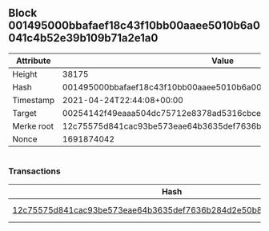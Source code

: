 ## Block 001495000bbafaef18c43f10bb00aaee5010b6a0041c4b52e39b109b71a2e1a0

Attribute | Value
--- | ---
Height | 38175
Hash | 001495000bbafaef18c43f10bb00aaee5010b6a0041c4b52e39b109b71a2e1a0
Timestamp | 2021-04-24T22:44:08+00:00
Target | 00254142f49eaaa504dc75712e8378ad5316cbcead634704b3734b6271167cc4
Merke root | 12c75575d841cac93be573eae64b3635def7636b284d2e50b8599f887d5b9e67
Nonce | 1691874042

```

```

### Transactions

Hash | Amount
--- | ---
[12c75575d841cac93be573eae64b3635def7636b284d2e50b8599f887d5b9e67](12c75575d841cac93be573eae64b3635def7636b284d2e50b8599f887d5b9e67.md) | 10.00000000 SKEPTI 
